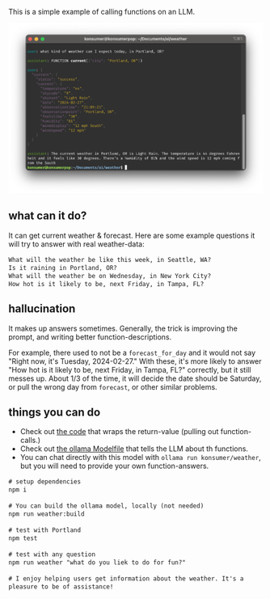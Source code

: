 This is a simple example of calling functions on an LLM.

![screenshot](screen.png)

## what can it do?

It can get current weather & forecast. Here are some example questions it will try to answer with real weather-data:

```
What will the weather be like this week, in Seattle, WA?
Is it raining in Portland, OR?
What will the weather be on Wednesday, in New York City?
How hot is it likely to be, next Friday, in Tampa, FL?
```

## hallucination

It makes up answers sometimes. Generally, the trick is improving the prompt, and writing better function-descriptions.

For example, there used to not be a `forecast_for_day` and it would not say "Right now, it's Tuesday, 2024-02-27." With these, it's more likely to answer "How hot is it likely to be, next Friday, in Tampa, FL?" correctly, but it still messes up. About 1/3 of the time, it will decide the date should be Saturday, or pull the wrong day from `forecast`, or other similar problems.

## things you can do

- Check out [the code](server.js) that wraps the return-value (pulling out function-calls.)
- Check out [the ollama Modelfile](weather.Modelfile) that tells the LLM about th functions.
- You can chat directly with this model with `ollama run konsumer/weather`, but you will need to provide your own function-answers.

```
# setup dependencies
npm i

# You can build the ollama model, locally (not needed)
npm run weather:build

# test with Portland
npm test

# test with any question
npm run weather "what do you liek to do for fun?"

# I enjoy helping users get information about the weather. It's a pleasure to be of assistance!
```
